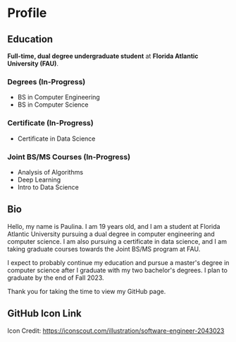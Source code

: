 # Profile


## Education
**Full-time, dual degree undergraduate student** at **Florida Atlantic University (FAU)**.
### Degrees (In-Progress)
- BS in Computer Engineering
- BS in Computer Science 
### Certificate (In-Progress)
- Certificate in Data Science
### Joint BS/MS Courses (In-Progress)
- Analysis of Algorithms 
- Deep Learning
- Intro to Data Science


## Bio
Hello, my name is Paulina. I am 19 years old, and I am a student at Florida Atlantic University pursuing a dual degree in computer engineering and computer science. I am also pursuing a certificate in data science, and I am taking graduate courses towards the Joint BS/MS program at FAU.

I expect to probably continue my education and pursue a master's degree in computer science after I graduate with my two bachelor's degrees. I plan to graduate by the end of Fall 2023. 

Thank you for taking the time to view my GitHub page. 


## GitHub Icon Link
Icon Credit: https://iconscout.com/illustration/software-engineer-2043023

